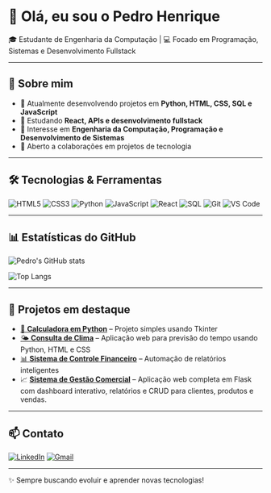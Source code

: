 # 👋 Olá, eu sou o Pedro Henrique

🎓 Estudante de Engenharia da Computação | 💻 Focado em Programação, Sistemas e Desenvolvimento Fullstack

---

## 🚀 Sobre mim
- 🔭 Atualmente desenvolvendo projetos em **Python, HTML, CSS, SQL e JavaScript**
- 🌱 Estudando **React, APIs e desenvolvimento fullstack**
- 🎯 Interesse em **Engenharia da Computação, Programação e Desenvolvimento de Sistemas**
- 🤝 Aberto a colaborações em projetos de tecnologia

---

## 🛠️ Tecnologias & Ferramentas

![HTML5](https://img.shields.io/badge/HTML5-E34F26?style=for-the-badge&logo=html5&logoColor=white)
![CSS3](https://img.shields.io/badge/CSS3-1572B6?style=for-the-badge&logo=css3&logoColor=white)
![Python](https://img.shields.io/badge/Python-3776AB?style=for-the-badge&logo=python&logoColor=white)
![JavaScript](https://img.shields.io/badge/JavaScript-F7DF1E?style=for-the-badge&logo=javascript&logoColor=black)
![React](https://img.shields.io/badge/React-20232A?style=for-the-badge&logo=react&logoColor=61DAFB)
![SQL](https://img.shields.io/badge/SQL-4479A1?style=for-the-badge&logo=MySQL&logoColor=white)
![Git](https://img.shields.io/badge/Git-F05032?style=for-the-badge&logo=git&logoColor=white)
![VS Code](https://img.shields.io/badge/VS%20Code-007ACC?style=for-the-badge&logo=visual-studio-code&logoColor=white)

---

## 📊 Estatísticas do GitHub

![Pedro's GitHub stats](https://github-readme-stats.vercel.app/api?username=PedroGuerino-eng&show_icons=true&theme=radical&cache_bust=20250826)

![Top Langs](https://github-readme-stats.vercel.app/api/top-langs/?username=PedroGuerino-eng&layout=compact&theme=radical&cache_bust=20250826)

---

## 📌 Projetos em destaque
- [🔢 **Calculadora em Python**](https://github.com/PedroGuerino-eng/calculadora-python) – Projeto simples usando Tkinter
- [🌤️ **Consulta de Clima**](https://github.com/PedroGuerino-eng/clima-facil) – Aplicação web para previsão do tempo usando Python, HTML e CSS
- [📊 **Sistema de Controle Financeiro**](https://github.com/PedroGuerino-eng/controle-financeiro) – Automação de relatórios inteligentes
- 📈 [**Sistema de Gestão Comercial**](https://github.com/PedroGuerino-eng/sistema-de-gestao) – Aplicação web completa em Flask com dashboard interativo, relatórios e CRUD para clientes, produtos e vendas.

---

## 📫 Contato
[![LinkedIn](https://img.shields.io/badge/LinkedIn-0077B5?style=for-the-badge&logo=linkedin&logoColor=white)](https://www.linkedin.com/in/pedro-guerino-a991a5265/)
[![Gmail](https://img.shields.io/badge/Email-D14836?style=for-the-badge&logo=gmail&logoColor=white)](mailto:foxphg@gmail.com)

---

✨ Sempre buscando evoluir e aprender novas tecnologias!
